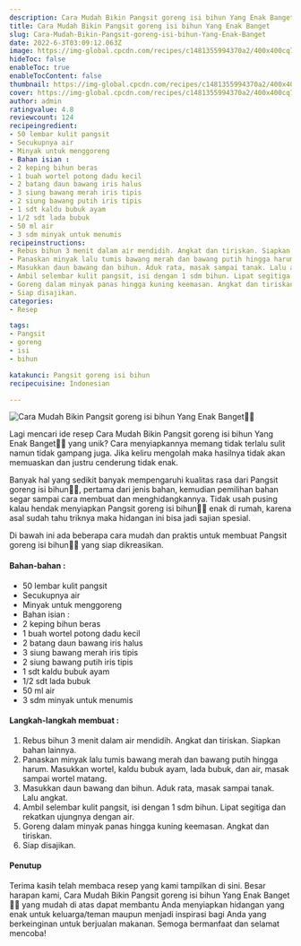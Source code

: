 ```yaml
---
description: Cara Mudah Bikin Pangsit goreng isi bihun Yang Enak Banget"
title: Cara Mudah Bikin Pangsit goreng isi bihun Yang Enak Banget
slug: Cara-Mudah-Bikin-Pangsit-goreng-isi-bihun-Yang-Enak-Banget
date: 2022-6-3T03:09:12.063Z
image: https://img-global.cpcdn.com/recipes/c1481355994370a2/400x400cq70/photo.jpg
hideToc: false
enableToc: true
enableTocContent: false
thumbnail: https://img-global.cpcdn.com/recipes/c1481355994370a2/400x400cq70/photo.jpg
cover: https://img-global.cpcdn.com/recipes/c1481355994370a2/400x400cq70/photo.jpg
author: admin
ratingvalue: 4.8
reviewcount: 124
recipeingredient:
- 50 lembar kulit pangsit
- Secukupnya air
- Minyak untuk menggoreng
- Bahan isian :
- 2 keping bihun beras
- 1 buah wortel potong dadu kecil
- 2 batang daun bawang iris halus
- 3 siung bawang merah iris tipis
- 2 siung bawang putih iris tipis
- 1 sdt kaldu bubuk ayam
- 1/2 sdt lada bubuk
- 50 ml air
- 3 sdm minyak untuk menumis
recipeinstructions:
- Rebus bihun 3 menit dalam air mendidih. Angkat dan tiriskan. Siapkan bahan lainnya.
- Panaskan minyak lalu tumis bawang merah dan bawang putih hingga harum. Masukkan wortel, kaldu bubuk ayam, lada bubuk, dan air, masak sampai wortel matang.
- Masukkan daun bawang dan bihun. Aduk rata, masak sampai tanak. Lalu angkat.
- Ambil selembar kulit pangsit, isi dengan 1 sdm bihun. Lipat segitiga dan rekatkan ujungnya dengan air.
- Goreng dalam minyak panas hingga kuning keemasan. Angkat dan tiriskan.
- Siap disajikan.
categories:
- Resep

tags:
- Pangsit
- goreng
- isi
- bihun

katakunci: Pangsit goreng isi bihun
recipecuisine: Indonesian

---
```


![Cara Mudah Bikin Pangsit goreng isi bihun Yang Enak Banget👩‍🍳](https://img-global.cpcdn.com/recipes/c1481355994370a2/400x400cq70/photo.jpg)

Lagi mencari ide resep Cara Mudah Bikin Pangsit goreng isi bihun Yang Enak Banget👩‍🍳 yang unik? Cara menyiapkannya memang tidak terlalu sulit namun tidak gampang juga. Jika keliru mengolah maka hasilnya tidak akan memuaskan dan justru cenderung tidak enak.

Banyak hal yang sedikit banyak mempengaruhi kualitas rasa dari Pangsit goreng isi bihun👩‍🍳, pertama dari jenis bahan, kemudian pemilihan bahan segar sampai cara membuat dan menghidangkannya. Tidak usah pusing kalau hendak menyiapkan Pangsit goreng isi bihun👩‍🍳 enak di rumah, karena asal sudah tahu triknya maka hidangan ini bisa jadi sajian spesial.

Di bawah ini ada beberapa cara mudah dan praktis untuk membuat Pangsit goreng isi bihun👩‍🍳 yang siap dikreasikan.

<!--inarticleads1-->

#### Bahan-bahan :

- 50 lembar kulit pangsit
- Secukupnya air
- Minyak untuk menggoreng
- Bahan isian :
- 2 keping bihun beras
- 1 buah wortel potong dadu kecil
- 2 batang daun bawang iris halus
- 3 siung bawang merah iris tipis
- 2 siung bawang putih iris tipis
- 1 sdt kaldu bubuk ayam
- 1/2 sdt lada bubuk
- 50 ml air
- 3 sdm minyak untuk menumis

<!--inarticleads2-->

#### Langkah-langkah membuat :

1. Rebus bihun 3 menit dalam air mendidih. Angkat dan tiriskan. Siapkan bahan lainnya.
1. Panaskan minyak lalu tumis bawang merah dan bawang putih hingga harum. Masukkan wortel, kaldu bubuk ayam, lada bubuk, dan air, masak sampai wortel matang.
1. Masukkan daun bawang dan bihun. Aduk rata, masak sampai tanak. Lalu angkat.
1. Ambil selembar kulit pangsit, isi dengan 1 sdm bihun. Lipat segitiga dan rekatkan ujungnya dengan air.
1. Goreng dalam minyak panas hingga kuning keemasan. Angkat dan tiriskan.
1. Siap disajikan.

#### Penutup

Terima kasih telah membaca resep yang kami tampilkan di sini. Besar harapan kami, Cara Mudah Bikin Pangsit goreng isi bihun Yang Enak Banget👩‍🍳 yang mudah di atas dapat membantu Anda menyiapkan hidangan yang enak untuk keluarga/teman maupun menjadi inspirasi bagi Anda yang berkeinginan untuk berjualan makanan. Semoga bermanfaat dan selamat mencoba!